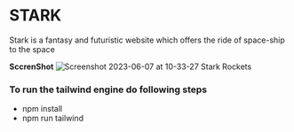 # STARK
Stark is a fantasy and futuristic website which offers the ride of space-ship to the space 

**SccrenShot**
![Screenshot 2023-06-07 at 10-33-27 Stark Rockets](https://github.com/DhairyaMajmudar/STARK/assets/124715224/e277001d-7526-4787-a216-1c702595508f)

### To run the tailwind engine do following steps
- npm install
- npm run tailwind
